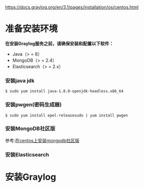 https://docs.graylog.org/en/3.1/pages/installation/os/centos.html   

# 准备安装环境

**在安装Graylog服务之前，请确保安装和配置以下软件：**
* Java（> = 8）
* MongoDB（> = 2.4）
* Elasticsearch（> = 2.x）

### 安装java jdk
`$ sudo yum install java-1.8.0-openjdk-headless.x86_64`

### 安装pwgen(密码生成器)
`$ sudo yum install epel-releasesudo | yum install pwgen`

### 安装MongoDB社区版

参考:[在centos上安装mongodb社区版](https://www.puhua.net/blog/posts/2019/12/14/%E5%9C%A8CentOS%E4%B8%8A%E5%AE%89%E8%A3%85MongoDB%E7%A4%BE%E5%8C%BA%E7%89%88.html)

### 安装Elasticsearch

# 安装Graylog
